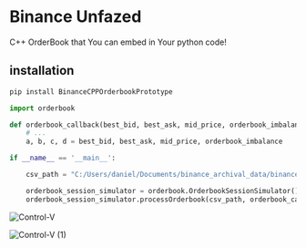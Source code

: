 # Binance Unfazed

C++ OrderBook that You can embed in Your python code!

## installation 
```bash
pip install BinanceCPPOrderbookPrototype
```

```python
import orderbook

def orderbook_callback(best_bid, best_ask, mid_price, orderbook_imbalance):
    # ...
    a, b, c, d = best_bid, best_ask, mid_price, orderbook_imbalance

if __name__ == '__main__':

    csv_path = "C:/Users/daniel/Documents/binance_archival_data/binance_difference_depth_stream_usd_m_futures_trxusdt_25-03-2025.csv"

    orderbook_session_simulator = orderbook.OrderbookSessionSimulator()
    orderbook_session_simulator.processOrderbook(csv_path, orderbook_callback)
```

![Control-V](https://github.com/user-attachments/assets/a90a5dfc-88c9-4625-8c7e-5456468b6a41)
 
![Control-V (1)](https://github.com/user-attachments/assets/afe41fee-8f34-4493-aabb-be7d6e8f25e7)
